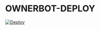 # OWNERBOT-DEPLOY

[![Deploy](https://www.herokucdn.com/deploy/button.svg)](https://heroku.com/deploy?template=https://github.com/LEGEND-LX/OWNERBOT-DEPLOY)
